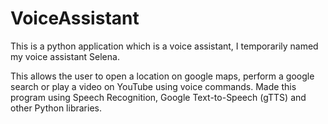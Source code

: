 # VoiceAssistant
This is a python application which is a voice assistant, I temporarily named my voice assistant Selena.

This allows the user to open a location on google maps, perform a google search or play a video on YouTube using voice commands. Made this program using Speech Recognition, Google Text-to-Speech (gTTS) and other Python libraries.
